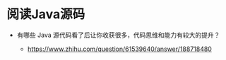 # 阅读Java源码

- 有哪些 Java 源代码看了后让你收获很多，代码思维和能力有较大的提升？

  - <https://www.zhihu.com/question/61539640/answer/188718480>
